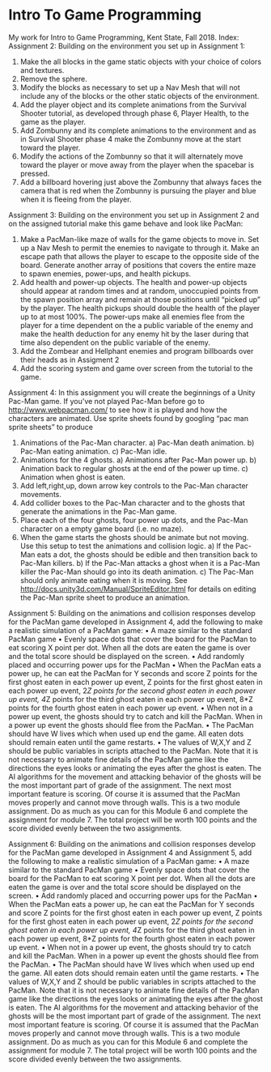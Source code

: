 # Intro To Game Programming
My work for Intro to Game Programming, Kent State, Fall 2018. 
Index:
Assignment 2: 
  Building on the environment you set up in Assignment 1:
  1. Make the all blocks in the game static objects with your choice of colors and textures.
  2. Remove the sphere.
  3. Modify the blocks as necessary to set up a Nav Mesh that will not include any of the blocks or the
  other static objects of the environment.
  4. Add the player object and its complete animations from the Survival Shooter tutorial, as developed
  through phase 6, Player Health, to the game as the player.
  5. Add Zombunny and its complete animations to the environment and as in Survival Shooter phase 4
  make the Zombunny move at the start toward the player.
  6. Modify the actions of the Zombunny so that it will alternately move toward the player or move away
  from the player when the spacebar is pressed.
  7. Add a billboard hovering just above the Zombunny that always faces the camera that is red when the
  Zombunny is pursuing the player and blue when it is fleeing from the player.

Assignment 3:
  Building on the environment you set up in Assignment 2 and on the assigned tutorial make this game
  behave and look like PacMan:
  1. Make a PacMan-like maze of walls for the game objects to move in. Set up a Nav Mesh to permit the
  enemies to navigate to through it. Make an escape path that allows the player to escape to the opposite
  side of the board. Generate another array of positions that covers the entire maze to spawn enemies,
  power-ups, and health pickups.
  2. Add health and power-up objects. The health and power-up objects should appear at random times
  and at random, unoccupied points from the spawn position array and remain at those positions until
  “picked up” by the player. The health pickups should double the health of the player up to at most
  100%. The power-ups make all enemies flee from the player for a time dependent on the a public
  variable of the enemy and make the health deduction for any enemy hit by the laser during that time
  also dependent on the public variable of the enemy.
  4. Add the Zombear and Hellphant enemies and program billboards over their heads as in Assigment 2
  5. Add the scoring system and game over screen from the tutorial to the game.
  
Assignment 4:
  In this assignment you will create the beginnings of a Unity Pac-Man game. If you've not played
  Pac-Man before go to http://www.webpacman.com/ to see how it is played and how the characters are
  animated. Use sprite sheets found by googling “pac man sprite sheets” to produce
   1. Animations of the Pac-Man character.
   a) Pac-Man death animation.
   b) Pac-Man eating animation.
   c) Pac-Man idle.
   2. Animations for the 4 ghosts.
   a) Animations after Pac-Man power up.
   b) Animation back to regular ghosts at the end of the power up time.
   c) Animation when ghost is eaten.
   3. Add left,right,up, down arrow key controls to the Pac-Man character movements.
   4. Add collider boxes to the Pac-Man character and to the ghosts that generate the animations in
  the Pac-Man game.
   5. Place each of the four ghosts, four power up dots, and the Pac-Man character on a empty game
  board (i.e. no maze).
   6. When the game starts the ghosts should be animate but not moving. Use this setup to test the
  animations and collision logic.
   a) If the Pac-Man eats a dot, the ghosts should be edible and then transition back to Pac-Man
  killers.
   b) If the Pac-Man attacks a ghost when it is a Pac-Man killer the Pac-Man should go into its
  death animation.
   c) The Pac-Man should only animate eating when it is moving.
  See http://docs.unity3d.com/Manual/SpriteEditor.html for details on editing the Pac-Man sprite sheet to
  produce an animation.
  
Assignment 5:
  Building on the animations and collision responses develop for the PacMan game developed in
  Assignment 4, add the following to make a realistic simulation of a PacMan game:
  • A maze similar to the standard PacMan game
  • Evenly space dots that cover the board for the PacMan to eat scoring X point per dot. When all
  the dots are eaten the game is over and the total score should be displayed on the screen.
  • Add randomly placed and occurring power ups for the PacMan
  • When the PacMan eats a power up, he can eat the PacMan for Y seconds and score Z points for
  the first ghost eaten in each power up event, Z points for the first ghost eaten in each power up
  event, 2*Z points for the second ghost eaten in each power up event, 4*Z points for the third
  ghost eaten in each power up event, 8*Z points for the fourth ghost eaten in each power up
  event.
  • When not in a power up event, the ghosts should try to catch and kill the PacMan. When in a
  power up event the ghosts should flee from the PacMan.
  • The PacMan should have W lives which when used up end the game. All eaten dots should
  remain eaten until the game restarts.
  • The values of W,X,Y and Z should be public variables in scripts attached to the PacMan.
  Note that it is not necessary to animate fine details of the PacMan game like the directions the eyes
  looks or animating the eyes after the ghost is eaten. The AI algorithms for the movement and attacking
  behavior of the ghosts will be the most important part of grade of the assignment. The next most
  important feature is scoring. Of course it is assumed that the PacMan moves properly and cannot move
  through walls. This is a two module assignment. Do as much as you can for this Module 6 and
  complete the assignment for module 7. The total project will be worth 100 points and the score divided
  evenly between the two assignments.
  
Assignment 6:
  Building on the animations and collision responses develop for the PacMan game developed in
  Assignment 4 and Assignment 5, add the following to make a realistic simulation of a PacMan game:
  • A maze similar to the standard PacMan game
  • Evenly space dots that cover the board for the PacMan to eat scoring X point per dot. When all
  the dots are eaten the game is over and the total score should be displayed on the screen.
  • Add randomly placed and occurring power ups for the PacMan
  • When the PacMan eats a power up, he can eat the PacMan for Y seconds and score Z points for
  the first ghost eaten in each power up event, Z points for the first ghost eaten in each power up
  event, 2*Z points for the second ghost eaten in each power up event, 4*Z points for the third
  ghost eaten in each power up event, 8*Z points for the fourth ghost eaten in each power up
  event.
  • When not in a power up event, the ghosts should try to catch and kill the PacMan. When in a
  power up event the ghosts should flee from the PacMan.
  • The PacMan should have W lives which when used up end the game. All eaten dots should
  remain eaten until the game restarts.
  • The values of W,X,Y and Z should be public variables in scripts attached to the PacMan.
  Note that it is not necessary to animate fine details of the PacMan game like the directions the eyes
  looks or animating the eyes after the ghost is eaten. The AI algorithms for the movement and attacking
  behavior of the ghosts will be the most important part of grade of the assignment. The next most
  important feature is scoring. Of course it is assumed that the PacMan moves properly and cannot move
  through walls. This is a two module assignment. Do as much as you can for this Module 6 and
  complete the assignment for module 7. The total project will be worth 100 points and the score divided
  evenly between the two assignments.
